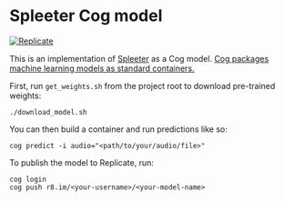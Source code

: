 # Spleeter Cog model

[![Replicate](https://replicate.com/soykertje/spleeter/badge)](https://replicate.com/soykertje/spleeter)

This is an implementation of [Spleeter](https://github.com/deezer/spleeter) as a Cog model. [Cog packages machine learning models as standard containers.](https://github.com/replicate/cog)

First, run `get_weights.sh` from the project root to download pre-trained weights:

    ./download_model.sh

You can then build a container and run predictions like so:

    cog predict -i audio="<path/to/your/audio/file>"

To publish the model to Replicate, run:

    cog login
    cog push r8.im/<your-username>/<your-model-name>

